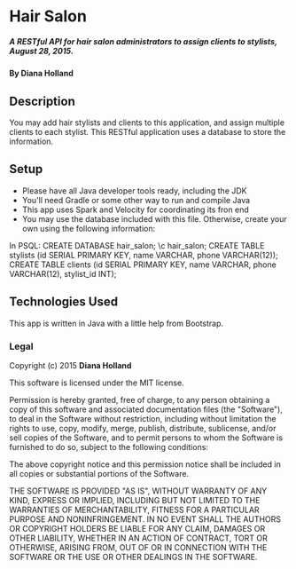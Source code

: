 # Hair Salon

##### A RESTful API for hair salon administrators to assign clients to stylists, August 28, 2015.

#### By **Diana Holland**

## Description

You may add hair stylists and clients to this application, and assign multiple clients to each stylist. This RESTful application uses a database to store the information.

## Setup

* Please have all Java developer tools ready, including the JDK
* You'll need Gradle or some other way to run and compile Java
* This app uses Spark and Velocity for coordinating its fron end
* You may use the database included with this file. Otherwise, create your own using the following information:

In PSQL:
CREATE DATABASE hair_salon;
\c hair_salon;
CREATE TABLE stylists (id SERIAL PRIMARY KEY, name VARCHAR, phone VARCHAR(12));
CREATE TABLE clients (id SERIAL PRIMARY KEY, name VARCHAR, phone VARCHAR(12), stylist_id INT);

## Technologies Used

This app is written in Java with a little help from Bootstrap.

### Legal

Copyright (c) 2015 **Diana Holland**

This software is licensed under the MIT license.

Permission is hereby granted, free of charge, to any person obtaining a copy
of this software and associated documentation files (the "Software"), to deal
in the Software without restriction, including without limitation the rights
to use, copy, modify, merge, publish, distribute, sublicense, and/or sell
copies of the Software, and to permit persons to whom the Software is
furnished to do so, subject to the following conditions:

The above copyright notice and this permission notice shall be included in
all copies or substantial portions of the Software.

THE SOFTWARE IS PROVIDED "AS IS", WITHOUT WARRANTY OF ANY KIND, EXPRESS OR
IMPLIED, INCLUDING BUT NOT LIMITED TO THE WARRANTIES OF MERCHANTABILITY,
FITNESS FOR A PARTICULAR PURPOSE AND NONINFRINGEMENT. IN NO EVENT SHALL THE
AUTHORS OR COPYRIGHT HOLDERS BE LIABLE FOR ANY CLAIM, DAMAGES OR OTHER
LIABILITY, WHETHER IN AN ACTION OF CONTRACT, TORT OR OTHERWISE, ARISING FROM,
OUT OF OR IN CONNECTION WITH THE SOFTWARE OR THE USE OR OTHER DEALINGS IN
THE SOFTWARE.
